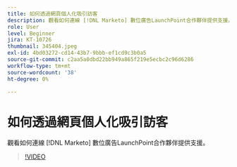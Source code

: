 ```yaml
---
title: 如何透過網頁個人化吸引訪客
description: 觀看如何連線 [!DNL Marketo] 數位廣告LaunchPoint合作夥伴提供支援。
role: User
level: Beginner
jira: KT-10726
thumbnail: 345404.jpeg
exl-id: 4bd03272-cd14-43b7-9bbb-ef1cd9c3b0a5
source-git-commit: c2aa5a0dbd22bb949a865f219e5ecbc2c96d6286
workflow-type: tm+mt
source-wordcount: '38'
ht-degree: 0%

---
```


# 如何透過網頁個人化吸引訪客

觀看如何連線 [!DNL Marketo] 數位廣告LaunchPoint合作夥伴提供支援。

>[!VIDEO](https://video.tv.adobe.com/v/345404/?quality=12&learn=on)
